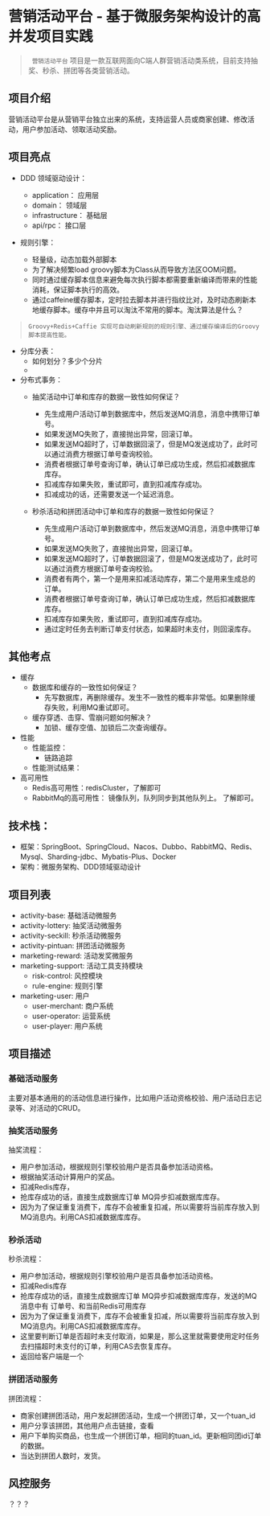 # 营销活动平台 - 基于微服务架构设计的高并发项目实践

> ` 营销活动平台` 项目是一款互联网面向C端人群营销活动类系统，目前支持抽奖、秒杀、拼团等各类营销活动。

## 项目介绍

营销活动平台是从营销平台独立出来的系统，支持运营人员或商家创建、修改活动，用户参加活动、领取活动奖励。

## 项目亮点

- DDD 领域驱动设计：
    - application： 应用层
    - domain： 领域层
    - infrastructure： 基础层
    - api/rpc： 接口层

- 规则引擎：
  - 轻量级，动态加载外部脚本
  - 为了解决频繁load groovy脚本为Class从而导致方法区OOM问题。
  - 同时通过缓存脚本信息来避免每次执行脚本都需要重新编译而带来的性能消耗，保证脚本执行的高效。
  - 通过caffeine缓存脚本，定时拉去脚本并进行指纹比对，及时动态刷新本地缓存脚本。缓存中并且可以淘汰不常用的脚本。淘汰算法是什么？

> ` Groovy+Redis+Caffie 实现可自动刷新规则的规则引擎、通过缓存编译后的Groovy脚本提高性能。
> `

- 分库分表：
  - 如何划分？多少个分片
  -
- 分布式事务：
  - 抽奖活动中订单和库存的数据一致性如何保证？
    - 先生成用户活动订单到数据库中，然后发送MQ消息，消息中携带订单号。
    - 如果发送MQ失败了，直接抛出异常，回滚订单。
    - 如果发送MQ超时了，订单数据回滚了，但是MQ发送成功了，此时可以通过消费方根据订单号查询校验。
    - 消费者根据订单号查询订单，确认订单已成功生成，然后扣减数据库库存。
    - 扣减库存如果失败，重试即可，直到扣减库存成功。
    - 扣减成功的话，还需要发送一个延迟消息。

  - 秒杀活动和拼团活动中订单和库存的数据一致性如何保证？
    - 先生成用户活动订单到数据库中，然后发送MQ消息，消息中携带订单号。
    - 如果发送MQ失败了，直接抛出异常，回滚订单。
    - 如果发送MQ超时了，订单数据回滚了，但是MQ发送成功了，此时可以通过消费方根据订单号查询校验。
    - 消费者有两个，第一个是用来扣减活动库存，第二个是用来生成总的订单。
    - 消费者根据订单号查询订单，确认订单已成功生成，然后扣减数据库库存。
    - 扣减库存如果失败，重试即可，直到扣减库存成功。
    - 通过定时任务去判断订单支付状态，如果超时未支付，则回滚库存。

## 其他考点

- 缓存
  - 数据库和缓存的一致性如何保证？
    - 先写数据库，再删除缓存。发生不一致性的概率非常低。如果删除缓存失败，利用MQ重试即可。
  - 缓存穿透、击穿、雪崩问题如何解决？
    - 加锁、缓存空值、加锁后二次查询缓存。
- 性能
  - 性能监控：
    - 链路追踪
  - 性能测试结果：
- 高可用性
  - Redis高可用性：redisCluster，了解即可
  - RabbitMq的高可用性： 镜像队列，队列同步到其他队列上。 了解即可。

## 技术栈：

- 框架：SpringBoot、SpringCloud、Nacos、Dubbo、RabbitMQ、Redis、Mysql、Sharding-jdbc、Mybatis-Plus、Docker
- 架构：微服务架构、DDD领域驱动设计

## 项目列表

- activity-base: 基础活动微服务
- activity-lottery: 抽奖活动微服务
- activity-seckill: 秒杀活动微服务
- activity-pintuan: 拼团活动微服务
- marketing-reward: 活动发奖微服务
- marketing-support: 活动工具支持模块
    - risk-control: 风控模块
    - rule-engine:  规则引擎
- marketing-user:    用户
    - user-merchant: 商户系统
    - user-operator: 运营系统
    - user-player:   用户系统

## 项目描述

### 基础活动服务

主要对基本通用的的活动信息进行操作，比如用户活动资格校验、用户活动日志记录等、对活动的CRUD。

### 抽奖活动服务

抽奖流程：

- 用户参加活动，根据规则引擎校验用户是否具备参加活动资格。
- 根据抽奖活动计算用户的奖品。
- 扣减Redis库存，
- 抢库存成功的话，直接生成数据库订单 MQ异步扣减数据库库存。
- 因为为了保证重复消费下，库存不会被重复扣减，所以需要将当前库存放入到MQ消息内。利用CAS扣减数据库库存。

### 秒杀活动

秒杀流程：

- 用户参加活动，根据规则引擎校验用户是否具备参加活动资格。
- 扣减Redis库存
- 抢库存成功的话，直接生成数据库订单 MQ异步扣减数据库库存，发送的MQ消息中有 订单号、和当前Redis可用库存
- 因为为了保证重复消费下，库存不会被重复扣减，所以需要将当前库存放入到MQ消息内。利用CAS扣减数据库库存。
- 这里要判断订单是否超时未支付取消，如果是，那么这里就需要使用定时任务去扫描超时未支付的订单，利用CAS去恢复库存。
- 返回给客户端是一个

### 拼团活动服务

拼团流程：

- 商家创建拼团活动，用户发起拼团活动，生成一个拼团订单，又一个tuan_id
- 用户分享该拼团，其他用户点击链接，查看
- 用户下单购买商品，也生成一个拼团订单，相同的tuan_id。更新相同团id订单的数据。
- 当达到拼团人数时，发货。

## 风控服务

？？？

